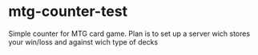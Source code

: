 # mtg-counter-test
Simple counter for MTG card game. Plan is to set up a server wich stores your win/loss and against wich type of decks
